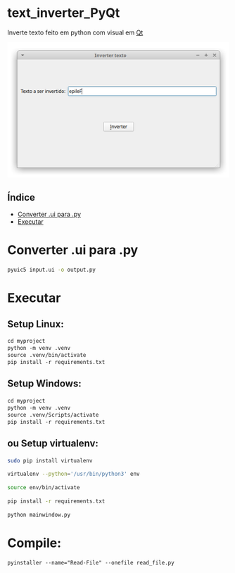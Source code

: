 # text_inverter_PyQt
Inverte texto feito em python com visual em [Qt](https://www.qt.io/)

![Imagem do programinha](https://github.com/Felipebros/Inverter_text_PyQt/blob/main/Captura%20de%20tela_2020-06-24_11-17-39.png)


## Índice

* [Converter .ui para .py](#Converter-.ui-para-.py)
* [Executar](#Executar)


# Converter .ui para .py
```bash
pyuic5 input.ui -o output.py
```

# Executar
## Setup Linux:

```
cd myproject
python -m venv .venv
source .venv/bin/activate
pip install -r requirements.txt
```


## Setup Windows:

```
cd myproject
python -m venv .venv
source .venv/Scripts/activate
pip install -r requirements.txt
```

## ou Setup virtualenv:
```bash
sudo pip install virtualenv
```
```bash
virtualenv --python='/usr/bin/python3' env
```
```bash
source env/bin/activate
```
```bash
pip install -r requirements.txt
```
```bash
python mainwindow.py
```

# Compile:

```
pyinstaller --name="Read-File" --onefile read_file.py
```
